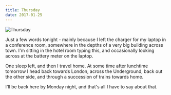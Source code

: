 ```yaml
---
title: Thursday
date: 2017-01-25
---
```


![Thursday](https://source.unsplash.com/hopX_jpVtRM/1600x900)

Just a few words tonight - mainly because I left the charger for my laptop in a conference room, somewhere in the depths of a very big building across town. I'm sitting in the hotel room typing this, and occasionally looking across at the battery meter on the laptop.

One sleep left, and then I travel home. At some time after lunchtime tomorrow I head back towards London, across the Underground, back out the other side, and through a succession of trains towards home.

I'll be back here by Monday night, and that's all I have to say about that.